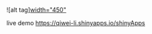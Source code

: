 ![alt tag][width="450"](https://camo.githubusercontent.com/5897739757d246f21b25d3769d17937352137730/687474703a2f2f7777772e6467732e63612e676f762f706f7274616c732f312f477265656e253230476f762532304368616c6c656e67652d636f6c6f722532302d253230436f7079253230322e6a7067)

live demo
https://qiwei-li.shinyapps.io/shinyApps
